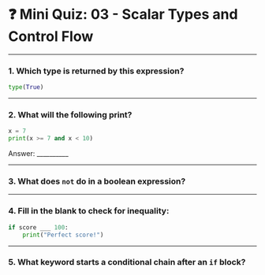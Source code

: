 # ❓ Mini Quiz: 03 - Scalar Types and Control Flow

---

### 1. Which type is returned by this expression?

```python
type(True)
```

---

### 2. What will the following print?

```python
x = 7
print(x >= 7 and x < 10)
```

Answer: __________

---

### 3. What does `not` do in a boolean expression?

---

### 4. Fill in the blank to check for inequality:

```python
if score ___ 100:
    print("Perfect score!")
```

---

### 5. What keyword starts a conditional chain after an `if` block?
